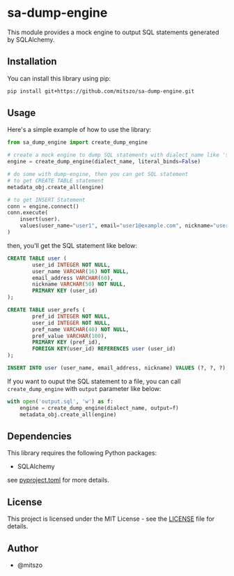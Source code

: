 # sa-dump-engine

This module provides a mock engine to output SQL statements generated by SQLAlchemy.


## Installation

You can install this library using pip:

```bash
pip install git+https://github.com/mitszo/sa-dump-engine.git
```


## Usage

Here's a simple example of how to use the library:

```python
from sa_dump_engine import create_dump_engine

# create a mock engine to dump SQL statements with dialect_name like 'sqlite', 'mysql', 'postgresql'
engine = create_dump_engine(dialect_name, literal_binds=False)

# do some with dump-engine, then you can get SQL statement
# to get CREATE TABLE statement
metadata_obj.create_all(engine)

# to get INSERT Statement
conn = engine.connect()
conn.execute(
    insert(user).
    values(user_name="user1", email="user1@example.com", nickname="user1")
)
```

then, you'll get the SQL statement like below:

```sql
CREATE TABLE user (
        user_id INTEGER NOT NULL,
        user_name VARCHAR(16) NOT NULL,
        email_address VARCHAR(60),
        nickname VARCHAR(50) NOT NULL,
        PRIMARY KEY (user_id)
);

CREATE TABLE user_prefs (
        pref_id INTEGER NOT NULL,
        user_id INTEGER NOT NULL,
        pref_name VARCHAR(40) NOT NULL,
        pref_value VARCHAR(100),
        PRIMARY KEY (pref_id),
        FOREIGN KEY(user_id) REFERENCES user (user_id)
);

INSERT INTO user (user_name, email_address, nickname) VALUES (?, ?, ?);
```

If you want to ouput the SQL statement to a file, you can call `create_dump_engine` with `output` parameter like below:

```python
with open('output.sql', 'w') as f:
    engine = create_dump_engine(dialect_name, output=f)
    metadata_obj.create_all(engine)
```


## Dependencies

This library requires the following Python packages:

- SQLAlchemy

see [pyproject.toml](pyproject.toml) for more details.


## License

This project is licensed under the MIT License - see the [LICENSE](LICENSE) file for details.


## Author

- @mitszo
